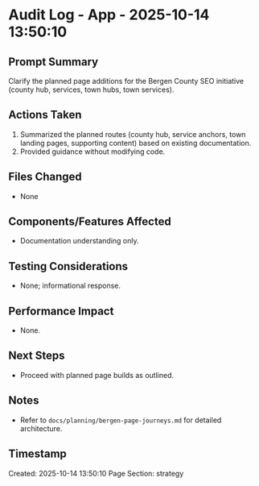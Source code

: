 # Audit Log - App - 2025-10-14 13:50:10

## Prompt Summary

Clarify the planned page additions for the Bergen County SEO initiative (county hub, services, town hubs, town services).

## Actions Taken

1. Summarized the planned routes (county hub, service anchors, town landing pages, supporting content) based on existing documentation.
2. Provided guidance without modifying code.

## Files Changed

- None

## Components/Features Affected

- Documentation understanding only.

## Testing Considerations

- None; informational response.

## Performance Impact

- None.

## Next Steps

- Proceed with planned page builds as outlined.

## Notes

- Refer to `docs/planning/bergen-page-journeys.md` for detailed architecture.

## Timestamp

Created: 2025-10-14 13:50:10
Page Section: strategy
